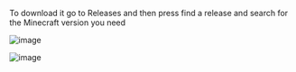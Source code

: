 To download it go to Releases and then press find a release and search for the Minecraft version you need

![image](https://github.com/A1072008/Money-Transfer/assets/156198696/b20a92c4-2501-4933-88a1-6d5ccc63775a)

![image](https://github.com/A1072008/Money-Transfer/assets/156198696/f3c503b0-fc92-4db5-bfee-1e5acdb682b4)
